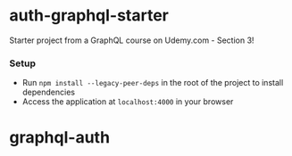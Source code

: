 # auth-graphql-starter

Starter project from a GraphQL course on Udemy.com - Section 3!

### Setup

- Run `npm install --legacy-peer-deps` in the root of the project to install dependencies
- Access the application at `localhost:4000` in your browser
# graphql-auth
